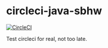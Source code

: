 # circleci-java-sbhw

[![CircleCI](https://circleci.com/gh/pcavezzan/circleci-java-sbhw.svg?style=shield)](https://circleci.com/gh/pcavezzan/circleci-java-sbhw)
        
Test circleci for real, not too late.
